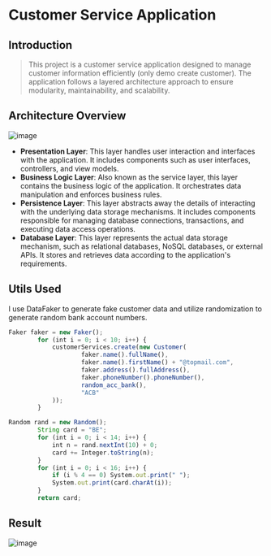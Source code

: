# Customer Service Application
## Introduction
> This project is a customer service application designed to manage customer information efficiently (only demo create customer). 
The application follows a layered architecture approach to ensure modularity, maintainability, and scalability.

## Architecture Overview

![image](https://github.com/HaThiPhuongLinh/Week08_Software-Architecture-and-Design/assets/109422010/4df794cf-e977-46b2-86b4-35e1adf2e2fe)

- **Presentation Layer**: This layer handles user interaction and interfaces with the application. It includes components such as user interfaces, controllers, and view models.
- **Business Logic Layer**: Also known as the service layer, this layer contains the business logic of the application. It orchestrates data manipulation and enforces business rules.
- **Persistence Layer**: This layer abstracts away the details of interacting with the underlying data storage mechanisms. It includes components responsible for managing database connections, transactions, and executing data access operations.
- **Database Layer**: This layer represents the actual data storage mechanism, such as relational databases, NoSQL databases, or external APIs. It stores and retrieves data according to the application's requirements.

## Utils Used
I use DataFaker to generate fake customer data and utilize randomization to generate random bank account numbers.

```js
Faker faker = new Faker();
        for (int i = 0; i < 10; i++) {
            customerServices.create(new Customer(
                    faker.name().fullName(),
                    faker.name().firstName() + "@topmail.com",
                    faker.address().fullAddress(),
                    faker.phoneNumber().phoneNumber(),
                    random_acc_bank(),
                    "ACB"
            ));
        }
```

```js
Random rand = new Random();
        String card = "BE";
        for (int i = 0; i < 14; i++) {
            int n = rand.nextInt(10) + 0;
            card += Integer.toString(n);
        }
        for (int i = 0; i < 16; i++) {
            if (i % 4 == 0) System.out.print(" ");
            System.out.print(card.charAt(i));
        }
        return card;
```

## Result
![image](https://github.com/HaThiPhuongLinh/Week08_Software-Architecture-and-Design/assets/109422010/e11ffdbc-b42f-4bc7-bfce-c5d5a9bb3fd8)

